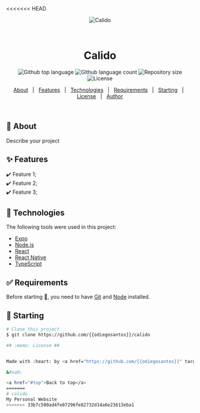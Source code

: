<<<<<<< HEAD
<div align="center" id="top"> 
  <img src="./.github/app.gif" alt="Calido" />

  &#xa0;

</div>

<h1 align="center">Calido</h1>

<p align="center">
  <img alt="Github top language" src="https://img.shields.io/github/languages/top/{{YOUR_GITHUB_USERNAME}}/calido?color=56BEB8">

  <img alt="Github language count" src="https://img.shields.io/github/languages/count/{{YOUR_GITHUB_USERNAME}}/calido?color=56BEB8">

  <img alt="Repository size" src="https://img.shields.io/github/repo-size/{{YOUR_GITHUB_USERNAME}}/calido?color=56BEB8">

  <img alt="License" src="https://img.shields.io/github/license/{{YOUR_GITHUB_USERNAME}}/calido?color=56BEB8">

  <!-- <img alt="Github issues" src="https://img.shields.io/github/issues/{{YOUR_GITHUB_USERNAME}}/calido?color=56BEB8" /> -->

  <!-- <img alt="Github forks" src="https://img.shields.io/github/forks/{{YOUR_GITHUB_USERNAME}}/calido?color=56BEB8" /> -->

  <!-- <img alt="Github stars" src="https://img.shields.io/github/stars/{{YOUR_GITHUB_USERNAME}}/calido?color=56BEB8" /> -->
</p>

<!-- Status -->

<!-- <h4 align="center"> 
	🚧  Calido 🚀 Under construction...  🚧
</h4> 

<hr> -->

<p align="center">
  <a href="#dart-about">About</a> &#xa0; | &#xa0; 
  <a href="#sparkles-features">Features</a> &#xa0; | &#xa0;
  <a href="#rocket-technologies">Technologies</a> &#xa0; | &#xa0;
  <a href="#white_check_mark-requirements">Requirements</a> &#xa0; | &#xa0;
  <a href="#checkered_flag-starting">Starting</a> &#xa0; | &#xa0;
  <a href="#memo-license">License</a> &#xa0; | &#xa0;
  <a href="https://github.com/{{YOUR_GITHUB_USERNAME}}" target="_blank">Author</a>
</p>

<br>

## :dart: About ##

Describe your project

## :sparkles: Features ##

:heavy_check_mark: Feature 1;\
:heavy_check_mark: Feature 2;\
:heavy_check_mark: Feature 3;

## :rocket: Technologies ##

The following tools were used in this project:

- [Expo](https://expo.io/)
- [Node.js](https://nodejs.org/en/)
- [React](https://pt-br.reactjs.org/)
- [React Native](https://reactnative.dev/)
- [TypeScript](https://www.typescriptlang.org/)

## :white_check_mark: Requirements ##

Before starting :checkered_flag:, you need to have [Git](https://git-scm.com) and [Node](https://nodejs.org/en/) installed.

## :checkered_flag: Starting ##

```bash
# Clone this project
$ git clone https://github.com/{{odiegosantos}}/calido

## :memo: License ##


Made with :heart: by <a href="https://github.com/{{odiegosantos}}" target="_blank">{{Diego Santos}}</a>

&#xa0;

<a href="#top">Back to top</a>
=======
# calido
My Personal Website
>>>>>>> 33b7c500ad4fe07296fe82732d14a6e23613eba1
